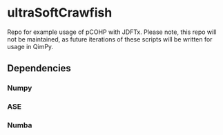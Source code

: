# ultraSoftCrawfish
Repo for example usage of pCOHP with JDFTx. Please note, this repo will not be maintained, as future iterations of these scripts will be written for usage in QimPy.


## Dependencies
### Numpy
### ASE
### Numba